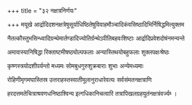+++
title = "३२ नक्षत्रनिर्णयः"

+++
मयूखे आर्द्रादिदशनक्षत्रेषुसूर्याधिष्ठितेषुविवाहमौञ्चादिकंवसिष्ठादिभिर्निषिद्धमित्युक्तम

नैतत्कौस्तुभसिन्ध्वादिग्रन्थेमार्तण्डादिज्योतिर्ग्रन्थेऽपीतिबहवःशिष्टाः आर्द्रादिप्रवेशदोषंनमन्यन्ते

अमावास्यानिषिद्धा रिक्ताष्टमीषष्ठ्योल्पफलाः अन्यास्तिथयोबहुफलाः शुक्लपक्षःश्रेष्ठः

कृष्णस्त्रयोदशीपर्यन्तो मध्यमः सोमबुधगुरुशुक्रबाराः शुभाः अन्येमध्यमाः

रोहिणीमृगमघास्तिस्र उत्तराहस्तस्वातीमूलानुराधारेवत्यः सर्वसंमतनक्षत्राणि

हरदत्तमतेचित्राश्रवणधनिष्ठाश्विन्य इत्गधिकानिचत्वारि तत्रापिखलग्रहयुतंनक्षत्रंवर्ज्यम्‍ ।
